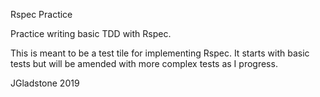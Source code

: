 Rspec Practice 

Practice writing basic TDD with Rspec. 

This is meant to be a test tile for implementing Rspec. It starts with basic tests but will be amended with
more complex tests as I progress.

JGladstone 2019